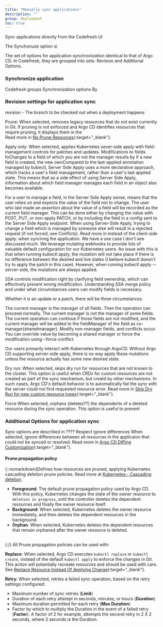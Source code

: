 ```yaml
---
title: "Manually sync applications"
description: ""
group: deployment
toc: true
---
```


Sync applications directly from the Codefresh UI

The Synchonuze option si


The set of options for application synchronization identical to that of Argo CD. In Codefresh, they are grouped into sets: Revision and Additional Options.


### Synchronize application


Codefresh groups Synchronization options By 

### Revision settings for application sync
revision - The branch  to be checked out when a deployment happens

Prune: When selected, removes legacy resources that do not exist currently in Git. If pruning is not enforced and Argo CD identifies resources that require pruning, it displays them in the  
Read more in [No Prune Resources](https://argo-cd.readthedocs.io/en/stable/user-guide/sync-options/#no-prune-resources){:target="\_blank"}.

Apply only: When selected, applies Kubernetes sever-side apply with field-management controls for patches and updates. Modifications to fields foChanges to a field of which you are not the manager results  by If a new field is created, the new ownCompared to the last-applied annotation managed by kubectl, Server Side Apply uses a more declarative approach, which tracks a user's field management, rather than a user's last applied state. This means that as a side effect of using Server Side Apply, information about which field manager manages each field in an object also becomes available.

For a user to manage a field, in the Server Side Apply sense, means that the user relies on and expects the value of the field not to change. The user who last made an assertion about the value of a field will be recorded as the current field manager. This can be done either by changing the value with POST, PUT, or non-apply PATCH, or by including the field in a config sent to the Server Side Apply endpoint. When using Server-Side Apply, trying to change a field which is managed by someone else will result in a rejected request (if not forced, see Conflicts).
Read more in      instead of the client-side apply. when syncinng the application. We have a use case I don't see discussed much. We leverage mutating webhooks to provide lots of valuable default configuration for our Kubernetes users. An issue with this is that when running kubectl apply, the mutation will not take place if there is no difference between the desired and live states (I believe kubectl doesn't try to apply the patch in this case). However, when running kubectl apply --server-side, the mutations are always applied.

SSA controls modification right by clarifying field ownership, which can effectively prevent wrong modification. Understanding SSA merge policy and under what circumstances users can modify fields is necessary.

Whether it is an update or a patch, there will be three circumstances.

The current manager is the manager of all fields. Then the operation can proceed normally.
The current manager is not the manager of some fields. The current operation can continue if those fields are not modified, and the current manager will be added to the fieldManager of the field as co-manager(sharedmanager).
Modify non-manager fields, and conflicts occur. You can override value by becoming a shared manager or force the modification using--force-conflict.

Our users primarily interact with Kubernetes through ArgoCD. Without Argo CD supporting server-side apply, there is no way apply these mutations unless the resource actually has some new desired state.

Dry run: When selected, skips dry run for resources that are not known to the cluster. This option is useful when CRDs for custom resources are not created as part of the sync mechanism, but creatd by other mechanisms. In such cases, Argo CD's default behavior is to automatically fail the sync with the server could not find requested resource error.
Read more in [Skip Dry Run for new custom resource types](https://argo-cd.readthedocs.io/en/stable/user-guide/sync-options/#skip-dry-run-for-new-custom-resources-types){:target="\_blank"}.

Force
When selected, orphans (deletes??) the dependents of a deleted resource during the sync operation. This option is useful to prevent 

### Additional Options for application sync

Sync options are described in ????
Respect ignore differences 
When selected, ignore differences between all resources in the applicaion that could not be synced or resolved. 
Read more in [Argo CD Diffing Customization](https://argo-cd.readthedocs.io/en/stable/user-guide/diffing/){:target="\_blank"}.

#### Prune propagation policy
{::nomarkdown}Defines how resources are pruned, applying Kubernetes cascading deletion prune policies. 
Read more at <a href="https://kubernetes.io/docs/concepts/architecture/garbage-collection/#cascading-deletion" target="_blank">Kubernetes - Cascading deletion</a>.</br><ul><li><b>Foreground</b>: The default prune propagation policy used by Argo CD. With this policy, Kubernetes changes the state of the owner resource to `deletion in progress`, until the controller deletes the dependent resources and finally the owner resource itself. </li><li><b>Background</b>: When selected, Kubernetes deletes the owner resource immediately, and then deletes the dependent resources in the background.</li><li><b>Orphan</b>: When selected, Kubernetes deletes the dependent resources that remain orphaned after the owner resource is deleted.</li></ul> </br>{:/}
All Prune propagation policies can be used with:  
  

**Replace**: When selected, Argo CD executes `kubectl replace` or `kubectl create`, instead of the default `kubectl apply` to enforce the changes in Git. This action will potentially recreate resources and should be used with care. See [Replace Resource Instead Of Applying Change](https://argo-cd.readthedocs.io/en/stable/user-guide/sync-options/#replace-resource-instead-of-applying-changes){:target="_blank"}.   
  

**Retry**: When selected, retries a failed sync operation, based on the retry settings configured:   
* Maximum number of sync retries (**Limit**)  
* Duration of each retry attempt in seconds, minutes, or hours (**Duration**)  
* Maximum duration permitted for each retry (**Max Duration**)  
* Factor by which to multiply the Duration in the event of a failed retry (**Factor**). A factor of 2 for example, attempts the second retry in 2 X 2 seconds, where 2 seconds is the Duration.